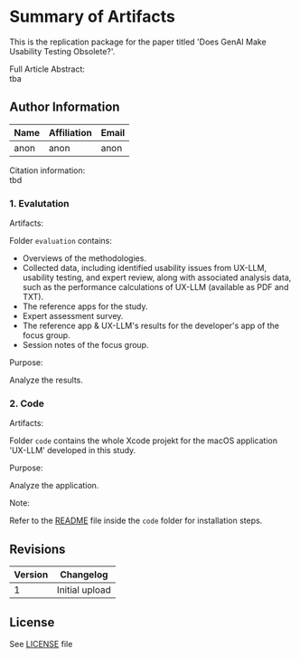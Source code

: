 # Summary of Artifacts

This is the replication package for the paper titled 'Does GenAI Make Usability Testing Obsolete?'.

Full Article Abstract:\
tba

## Author Information

| Name                 | Affiliation         | Email                           |
| -------------------- | ------------------- | ------------------------------- |
| anon                 | anon                | anon                            |


Citation information:\
tbd

### 1. Evalutation

Artifacts:

Folder `evaluation` contains:
- Overviews of the methodologies.
- Collected data, including identified usability issues from UX-LLM, usability testing, and expert review, along with associated analysis data, such as the performance calculations of UX-LLM (available as PDF and TXT).
- The reference apps for the study.
- Expert assessment survey.
- The reference app & UX-LLM's results for the developer's app of the focus group.
- Session notes of the focus group.

Purpose:

Analyze the results.

### 2. Code

Artifacts:

Folder `code` contains the whole Xcode projekt for the macOS application 'UX-LLM' developed in this study.

Purpose:

Analyze the application.

Note:

Refer to the [README](extension/README.md) file inside the `code` folder for installation steps.

## Revisions

| Version | Changelog      |
| ------- | -------------- |
| 1       | Initial upload |

## License

See [LICENSE](LICENSE.md) file
